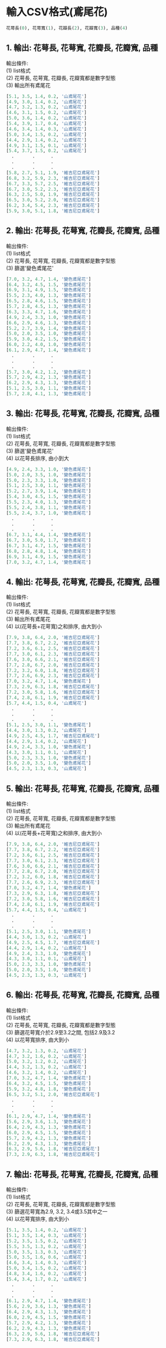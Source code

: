 
# 輸入CSV格式(鳶尾花)
``` python
花萼長(0), 花萼寬(1), 花瓣長(2), 花瓣寬(3), 品種(4)
```

## 1. 輸出: 花萼長, 花萼寬, 花瓣長, 花瓣寬, 品種

輸出條件:<br/> 
(1) list格式 <br/>
(2) 花萼長, 花萼寬, 花瓣長, 花瓣寬都是數字型態<br/>
(3) 輸出所有鳶尾花

``` python
[5.1, 3.5, 1.4, 0.2, '山鳶尾花']
[4.9, 3.0, 1.4, 0.2, '山鳶尾花']
[4.7, 3.2, 1.3, 0.2, '山鳶尾花']
[4.6, 3.1, 1.5, 0.2, '山鳶尾花']
[5.0, 3.6, 1.4, 0.2, '山鳶尾花']
[5.4, 3.9, 1.7, 0.4, '山鳶尾花']
[4.6, 3.4, 1.4, 0.3, '山鳶尾花']
[5.0, 3.4, 1.5, 0.2, '山鳶尾花']
[4.4, 2.9, 1.4, 0.2, '山鳶尾花']
[4.9, 3.1, 1.5, 0.1, '山鳶尾花']
[5.4, 3.7, 1.5, 0.2, '山鳶尾花']
  .       .      .
  .       .      .
  .       .      .
[5.8, 2.7, 5.1, 1.9, '維吉尼亞鳶尾花']
[6.8, 3.2, 5.9, 2.3, '維吉尼亞鳶尾花']
[6.7, 3.3, 5.7, 2.5, '維吉尼亞鳶尾花']
[6.7, 3.0, 5.2, 2.3, '維吉尼亞鳶尾花']
[6.3, 2.5, 5.0, 1.9, '維吉尼亞鳶尾花']
[6.5, 3.0, 5.2, 2.0, '維吉尼亞鳶尾花']
[6.2, 3.4, 5.4, 2.3, '維吉尼亞鳶尾花']
[5.9, 3.0, 5.1, 1.8, '維吉尼亞鳶尾花']
``` 


## 2. 輸出: 花萼長, 花萼寬, 花瓣長, 花瓣寬, 品種

輸出條件:<br/> 
(1) list格式 <br/>
(2) 花萼長, 花萼寬, 花瓣長, 花瓣寬都是數字型態<br/>
(3) 篩選'變色鳶尾花'

``` python
[7.0, 3.2, 4.7, 1.4, '變色鳶尾花']
[6.4, 3.2, 4.5, 1.5, '變色鳶尾花']
[6.9, 3.1, 4.9, 1.5, '變色鳶尾花']
[5.5, 2.3, 4.0, 1.3, '變色鳶尾花']
[6.5, 2.8, 4.6, 1.5, '變色鳶尾花']
[5.7, 2.8, 4.5, 1.3, '變色鳶尾花']
[6.3, 3.3, 4.7, 1.6, '變色鳶尾花']
[4.9, 2.4, 3.3, 1.0, '變色鳶尾花']
[6.6, 2.9, 4.6, 1.3, '變色鳶尾花']
[5.2, 2.7, 3.9, 1.4, '變色鳶尾花']
[5.0, 2.0, 3.5, 1.0, '變色鳶尾花']
[5.9, 3.0, 4.2, 1.5, '變色鳶尾花']
[6.0, 2.2, 4.0, 1.0, '變色鳶尾花']
[6.1, 2.9, 4.7, 1.4, '變色鳶尾花']
  .       .      .
  .       .      .
  .       .      .
[5.7, 3.0, 4.2, 1.2, '變色鳶尾花']
[5.7, 2.9, 4.2, 1.3, '變色鳶尾花']
[6.2, 2.9, 4.3, 1.3, '變色鳶尾花']
[5.1, 2.5, 3.0, 1.1, '變色鳶尾花']
[5.7, 2.8, 4.1, 1.3, '變色鳶尾花']
``` 



## 3. 輸出: 花萼長, 花萼寬, 花瓣長, 花瓣寬, 品種

輸出條件:<br/> 
(1) list格式 <br/>
(2) 花萼長, 花萼寬, 花瓣長, 花瓣寬都是數字型態<br/>
(3) 篩選'變色鳶尾花'<br/>
(4) 以花萼長排序, 由小到大

``` python
[4.9, 2.4, 3.3, 1.0, '變色鳶尾花']
[5.0, 2.0, 3.5, 1.0, '變色鳶尾花']
[5.0, 2.3, 3.3, 1.0, '變色鳶尾花']
[5.1, 2.5, 3.0, 1.1, '變色鳶尾花']
[5.2, 2.7, 3.9, 1.4, '變色鳶尾花']
[5.4, 3.0, 4.5, 1.5, '變色鳶尾花']
[5.5, 2.3, 4.0, 1.3, '變色鳶尾花']
[5.5, 2.4, 3.8, 1.1, '變色鳶尾花']
[5.5, 2.4, 3.7, 1.0, '變色鳶尾花']
  .       .      .
  .       .      .
  .       .      .
[6.7, 3.1, 4.4, 1.4, '變色鳶尾花']
[6.7, 3.0, 5.0, 1.7, '變色鳶尾花']
[6.7, 3.1, 4.7, 1.5, '變色鳶尾花']
[6.8, 2.8, 4.8, 1.4, '變色鳶尾花']
[6.9, 3.1, 4.9, 1.5, '變色鳶尾花']
[7.0, 3.2, 4.7, 1.4, '變色鳶尾花']
``` 




## 4. 輸出: 花萼長, 花萼寬, 花瓣長, 花瓣寬, 品種

輸出條件:<br/> 
(1) list格式 <br/>
(2) 花萼長, 花萼寬, 花瓣長, 花瓣寬都是數字型態<br/>
(3) 輸出所有鳶尾花<br/>
(4) 以(花萼長+花萼寬)之和排序, 由大到小

``` python
[7.9, 3.8, 6.4, 2.0, '維吉尼亞鳶尾花']
[7.7, 3.8, 6.7, 2.2, '維吉尼亞鳶尾花']
[7.2, 3.6, 6.1, 2.5, '維吉尼亞鳶尾花']
[7.7, 3.0, 6.1, 2.3, '維吉尼亞鳶尾花']
[7.6, 3.0, 6.6, 2.1, '維吉尼亞鳶尾花']
[7.7, 2.8, 6.7, 2.0, '維吉尼亞鳶尾花']
[7.2, 3.2, 6.0, 1.8, '維吉尼亞鳶尾花']
[7.7, 2.6, 6.9, 2.3, '維吉尼亞鳶尾花']
[7.0, 3.2, 4.7, 1.4, '變色鳶尾花']
[7.3, 2.9, 6.3, 1.8, '維吉尼亞鳶尾花']
[7.2, 3.0, 5.8, 1.6, '維吉尼亞鳶尾花']
[7.4, 2.8, 6.1, 1.9, '維吉尼亞鳶尾花']
[5.7, 4.4, 1.5, 0.4, '山鳶尾花']
  .       .      .
  .       .      .
  .       .      .
[5.1, 2.5, 3.0, 1.1, '變色鳶尾花']
[4.4, 3.0, 1.3, 0.2, '山鳶尾花']
[4.9, 2.5, 4.5, 1.7, '維吉尼亞鳶尾花']
[4.4, 2.9, 1.4, 0.2, '山鳶尾花']
[4.9, 2.4, 3.3, 1.0, '變色鳶尾花']
[4.3, 3.0, 1.1, 0.1, '山鳶尾花']
[5.0, 2.3, 3.3, 1.0, '變色鳶尾花']
[5.0, 2.0, 3.5, 1.0, '變色鳶尾花']
[4.5, 2.3, 1.3, 0.3, '山鳶尾花']
``` 




## 5. 輸出: 花萼長, 花萼寬, 花瓣長, 花瓣寬, 品種

輸出條件:<br/> 
(1) list格式 <br/>
(2) 花萼長, 花萼寬, 花瓣長, 花瓣寬都是數字型態<br/>
(3) 輸出所有鳶尾花<br/>
(4) 以(花萼長+花萼寬)之和排序, 由大到小

``` python
[7.9, 3.8, 6.4, 2.0, '維吉尼亞鳶尾花']
[7.7, 3.8, 6.7, 2.2, '維吉尼亞鳶尾花']
[7.2, 3.6, 6.1, 2.5, '維吉尼亞鳶尾花']
[7.7, 3.0, 6.1, 2.3, '維吉尼亞鳶尾花']
[7.6, 3.0, 6.6, 2.1, '維吉尼亞鳶尾花']
[7.7, 2.8, 6.7, 2.0, '維吉尼亞鳶尾花']
[7.2, 3.2, 6.0, 1.8, '維吉尼亞鳶尾花']
[7.7, 2.6, 6.9, 2.3, '維吉尼亞鳶尾花']
[7.0, 3.2, 4.7, 1.4, '變色鳶尾花']
[7.3, 2.9, 6.3, 1.8, '維吉尼亞鳶尾花']
[7.2, 3.0, 5.8, 1.6, '維吉尼亞鳶尾花']
[7.4, 2.8, 6.1, 1.9, '維吉尼亞鳶尾花']
[5.7, 4.4, 1.5, 0.4, '山鳶尾花']
  .       .      .
  .       .      .
  .       .      .
[5.1, 2.5, 3.0, 1.1, '變色鳶尾花']
[4.4, 3.0, 1.3, 0.2, '山鳶尾花']
[4.9, 2.5, 4.5, 1.7, '維吉尼亞鳶尾花']
[4.4, 2.9, 1.4, 0.2, '山鳶尾花']
[4.9, 2.4, 3.3, 1.0, '變色鳶尾花']
[4.3, 3.0, 1.1, 0.1, '山鳶尾花']
[5.0, 2.3, 3.3, 1.0, '變色鳶尾花']
[5.0, 2.0, 3.5, 1.0, '變色鳶尾花']
[4.5, 2.3, 1.3, 0.3, '山鳶尾花']
``` 



## 6. 輸出: 花萼長, 花萼寬, 花瓣長, 花瓣寬, 品種

輸出條件:<br/> 
(1) list格式 <br/>
(2) 花萼長, 花萼寬, 花瓣長, 花瓣寬都是數字型態<br/>
(3) 篩選花萼寬介於2.9至3.2之間, 包括2.9及3.2<br/>
(4) 以花萼寬排序, 由大到小

``` python
[4.7, 3.2, 1.3, 0.2, '山鳶尾花']
[4.7, 3.2, 1.6, 0.2, '山鳶尾花']
[5.0, 3.2, 1.2, 0.2, '山鳶尾花']
[4.4, 3.2, 1.3, 0.2, '山鳶尾花']
[4.6, 3.2, 1.4, 0.2, '山鳶尾花']
[7.0, 3.2, 4.7, 1.4, '變色鳶尾花']
[6.4, 3.2, 4.5, 1.5, '變色鳶尾花']
[5.9, 3.2, 4.8, 1.8, '變色鳶尾花']
[6.5, 3.2, 5.1, 2.0, '維吉尼亞鳶尾花']
  .       .      .
  .       .      .
  .       .      .
[6.1, 2.9, 4.7, 1.4, '變色鳶尾花']
[5.6, 2.9, 3.6, 1.3, '變色鳶尾花']
[6.4, 2.9, 4.3, 1.3, '變色鳶尾花']
[6.0, 2.9, 4.5, 1.5, '變色鳶尾花']
[5.7, 2.9, 4.2, 1.3, '變色鳶尾花']
[6.2, 2.9, 4.3, 1.3, '變色鳶尾花']
[6.3, 2.9, 5.6, 1.8, '維吉尼亞鳶尾花']
[7.3, 2.9, 6.3, 1.8, '維吉尼亞鳶尾花']
``` 




## 7. 輸出: 花萼長, 花萼寬, 花瓣長, 花瓣寬, 品種

輸出條件:<br/> 
(1) list格式 <br/>
(2) 花萼長, 花萼寬, 花瓣長, 花瓣寬都是數字型態<br/>
(3) 篩選花萼寬為2.9, 3.2, 3.4或3.5其中之一<br/>
(4) 以花萼寬排序, 由大到小

``` python
[5.1, 3.5, 1.4, 0.2, '山鳶尾花']
[5.1, 3.5, 1.4, 0.3, '山鳶尾花']
[5.2, 3.5, 1.5, 0.2, '山鳶尾花']
[5.5, 3.5, 1.3, 0.2, '山鳶尾花']
[5.0, 3.5, 1.3, 0.3, '山鳶尾花']
[5.0, 3.5, 1.6, 0.6, '山鳶尾花']
[4.6, 3.4, 1.4, 0.3, '山鳶尾花']
[5.0, 3.4, 1.5, 0.2, '山鳶尾花']
[4.8, 3.4, 1.6, 0.2, '山鳶尾花']
[5.4, 3.4, 1.7, 0.2, '山鳶尾花']
  .       .      .
  .       .      .
  .       .      .
[6.1, 2.9, 4.7, 1.4, '變色鳶尾花']
[5.6, 2.9, 3.6, 1.3, '變色鳶尾花']
[6.4, 2.9, 4.3, 1.3, '變色鳶尾花']
[6.0, 2.9, 4.5, 1.5, '變色鳶尾花']
[5.7, 2.9, 4.2, 1.3, '變色鳶尾花']
[6.2, 2.9, 4.3, 1.3, '變色鳶尾花']
[6.3, 2.9, 5.6, 1.8, '維吉尼亞鳶尾花']
[7.3, 2.9, 6.3, 1.8, '維吉尼亞鳶尾花']
``` 

